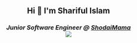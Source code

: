 
<h2 align="center">Hi 👋 I'm Shariful Islam</h2>

<h3><p align = "center"><em>Junior Software Engineer @ <a href="https://shodaimama.com/">ShodaiMama</a><br>
<!-- <h3 align = "center">Mobile App Developer | Flutter</h3> <br> -->
<!-- ![Sharif's GitHub stats](https://github-readme-stats.vercel.app/api?username=whoissharif&show_icons=true&theme=react&count_private=true&hide=stars,prs,contribs)

[![Top Langs](https://github-readme-stats.vercel.app/api/top-langs/?username=whoissharif&theme=react&langs_count=8&layout=compact)](https://github.com/anuraghazra/github-readme-stats) -->
<div align="center" desplay="flex">
  <a href="https://github.com/whoissharif">
   <img align="center" src="https://github-readme-stats.vercel.app/api?username=whoissharif&show_icons=true&&theme=react&count_private=true&include_all_commits=true&hide_border=true&hide=stars,prs,contribs"
        />
  </a>

  <!-- ###  Language Stats -->
  <a href="https://github.com/whoissharif">

  <img align="center" src="https://github-readme-stats.vercel.app/api/top-langs/?username=whoissharif&theme=react&layout=compact&hide_border=true&langs_count=8&hide=html,css" />
  </a>
</div>

<!--
**whoissharif/whoissharif** is a ✨ _special_ ✨ repository because its `README.md` (this file) appears on your GitHub profile.

Here are some ideas to get you started:

- 🔭 I’m currently working on ...
- 🌱 I’m currently learning ...
- 👯 I’m looking to collaborate on ...
- 🤔 I’m looking for help with ...
- 💬 Ask me about ...
- 📫 How to reach me: ...
- 😄 Pronouns: ...
- ⚡ Fun fact: ...
-->
